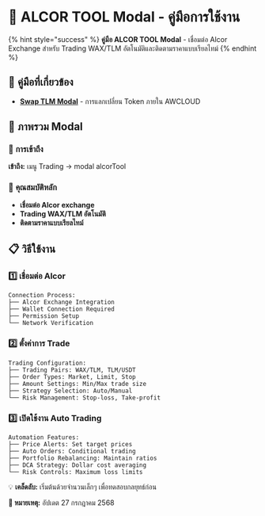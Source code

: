 # 🔄 ALCOR TOOL Modal - คู่มือการใช้งาน

{% hint style="success" %}
**คู่มือ ALCOR TOOL Modal** - เชื่อมต่อ Alcor Exchange สำหรับ Trading WAX/TLM อัตโนมัติและติดตามราคาแบบเรียลไทม์
{% endhint %}

## 🔗 คู่มือที่เกี่ยวข้อง

- **[Swap TLM Modal](swap-tlm-modal.md)** - การแลกเปลี่ยน Token ภายใน AWCLOUD

## 📖 ภาพรวม Modal

### 🎯 **การเข้าถึง**
**เข้าถึง:** เมนู Trading → modal alcorTool

### 🎯 **คุณสมบัติหลัก**
- **เชื่อมต่อ Alcor exchange**
- **Trading WAX/TLM อัตโนมัติ**
- **ติดตามราคาแบบเรียลไทม์**

## 📋 วิธีใช้งาน

### **1️⃣ เชื่อมต่อ Alcor**
```
Connection Process:
├── Alcor Exchange Integration
├── Wallet Connection Required
├── Permission Setup
└── Network Verification
```

### **2️⃣ ตั้งค่าการ Trade**
```
Trading Configuration:
├── Trading Pairs: WAX/TLM, TLM/USDT
├── Order Types: Market, Limit, Stop
├── Amount Settings: Min/Max trade size
├── Strategy Selection: Auto/Manual
└── Risk Management: Stop-loss, Take-profit
```

### **3️⃣ เปิดใช้งาน Auto Trading**
```
Automation Features:
├── Price Alerts: Set target prices
├── Auto Orders: Conditional trading
├── Portfolio Rebalancing: Maintain ratios  
├── DCA Strategy: Dollar cost averaging
└── Risk Controls: Maximum loss limits
```

💡 **เคล็ดลับ:** เริ่มต้นด้วยจำนวนเล็กๆ เพื่อทดสอบกลยุทธ์ก่อน

**📝 หมายเหตุ:** อัปเดต 27 กรกฎาคม 2568